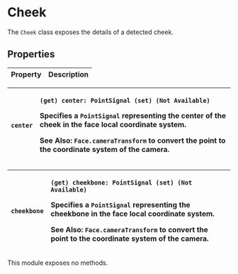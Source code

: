 # Cheek

The `Cheek` class exposes the details of a detected cheek.

## Properties

| Property | Description |
| :--- | :--- |


<table>
  <thead>
    <tr>
      <th style="text-align:left"><code>center</code>
      </th>
      <th style="text-align:left">
        <p><code>(get) center: PointSignal (set) (Not Available)</code>
        </p>
        <p>Specifies a <code>PointSignal</code> representing the center of the cheek
          in the face local coordinate system.</p>
        <p><b>See Also</b>: <code>Face.cameraTransform</code> to convert the point
          to the coordinate system of the camera.</p>
      </th>
    </tr>
  </thead>
  <tbody></tbody>
</table><table>
  <thead>
    <tr>
      <th style="text-align:left"><code>cheekbone</code>
      </th>
      <th style="text-align:left">
        <p><code>(get) cheekbone: PointSignal (set) (Not Available)</code>
        </p>
        <p>Specifies a <code>PointSignal</code> representing the cheekbone in the face
          local coordinate system.</p>
        <p><b>See Also</b>: <code>Face.cameraTransform</code> to convert the point
          to the coordinate system of the camera.</p>
      </th>
    </tr>
  </thead>
  <tbody></tbody>
</table>This module exposes no methods.

